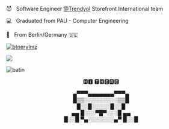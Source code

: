 <p> 😈 &nbsp Software Engineer <a href="https://www.trendyol.com" rel="noopener noreferrer" target="_blank">@Trendyol</a> Storefront International team </p>
<p> 💻 &nbsp Graduated from PAU - Computer Engineering </p>
<p> 📍 &nbsp From Berlin/Germany 🇩🇪 </p>
<p align="left"> <a href="https://twitter.com/btnerylmz" target="blank"><img src="https://img.shields.io/twitter/follow/btnerylmz?logo=twitter&style=for-the-badge" alt="btnerylmz" /></a> </p>
<img src="https://www.codewars.com/users/batineryilmaz/badges/large" />
<p>&nbsp;<img align="left" src="https://github-readme-stats.vercel.app/api?username=batin&show_icons=true&locale=en&theme=cobalt&bg_color=0d1117&hide_border=true" alt="batin" /></p>
</p>
<p align="center">
🅷🅸 🆃🅷🅴🆁🅴
  </p>
<p align="center">
   ▄▀▀▀▄▄▄▄▄▄▄▀▀▀▄<br>
   █▒▒░░░░░░░░░▒▒█<br>
    █░░█░░░░░█░░█<br>
 ▄▄  █░░░▀█▀░░░█  ▄▄  <br>
█░░█ ▀▄░░░░░░░▄▀ █░░█<br>
</p>
